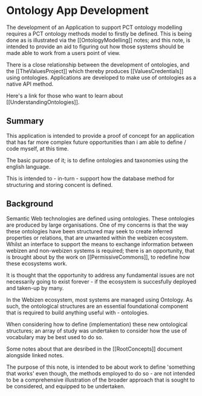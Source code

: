 # Ontology App Development

The development of an Application to support PCT ontology modelling requires a PCT ontology methods model to firstly be defined.  This is being done as is illustrated via the  [[OntologyModelling]] notes; and this note, is intended to provide an aid to figuring out how those systems should be made able to work from a users point of view.

There is a close relationship between the development of ontologies, and the [[TheValuesProject]] which thereby produces [[ValuesCredentials]] using ontologies. Applications are developed to make use of ontologies as a native API method. 

Here's a link for those who want to learn about [[UnderstandingOntologies]].

## Summary
This application is intended to provide a proof of concept for an application that has far more complex future opportunities than i am able to define / code myself, at this time. 

The basic purpose of it; is to define ontologies and taxonomies using the english language.  

This is intended to - in-turn - support how the database method for structuring and storing concent is defined. 

## Background

Semantic Web technologies are defined using ontologies.   These ontologies are produced by large organisations.  One of my concerns is that the way these ontologies have been structured may seek to create inferred properties or relations, that are unwanted within the webizen ecosystem.  Whilst an interface to support the means to exchange information between webizen and non-webizen systems is required; there is an opportunity, that is brought about by the work on [[PermissiveCommons]], to redefine how these ecosystems work.

It is thought that the opportunity to address any fundamental issues are not necessarily going to exist forever - if the ecosystem is succesfully deployed and taken-up by many. 

In the Webizen ecosystem, most systems are managed using Ontology.  As such, the ontological structures are an essential foundational component that is required to build anything useful with - ontologies.

When considering how to define (implementation) these new ontological structures; an array of study was undertaken to consider how the use of vocabulary may be best used to do so. 

Some notes about that are desribed in the [[RootConcepts]] document alongside linked notes.

The purpose of this note, is intended to be about work to define 'something that works' even though, the methods employed to do so - are not intended to be a comprehensive illustration of the broader approach that is sought to be considered, and equipped to be undertaken.  

